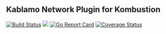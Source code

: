 ## Kablamo Network Plugin for Kombustion

[![Build Status](https://travis-ci.org/KablamoOSS/kombustion-plugin-kablamo-network.svg?branch=master)](https://travis-ci.org/KablamoOSS/kombustion-plugin-kablamo-network)
[![](https://tokei.rs/b1/github/KablamoOSS/kombustion-plugin-kablamo-network)](https://github.com/KablamoOSS/kombustion-plugin-kablamo-network)
[![Go Report Card](https://goreportcard.com/badge/github.com/KablamoOSS/kombustion-plugin-kablamo-network)](https://goreportcard.com/badge/github.com/KablamoOSS/kombustion-plugin-kablamo-network)
[![Coverage Status](https://coveralls.io/repos/github/KablamoOSS/kombustion-plugin-kablamo-network/badge.svg?branch=master)](https://coveralls.io/github/KablamoOSS/kombustion-plugin-kablamo-network?branch=master)